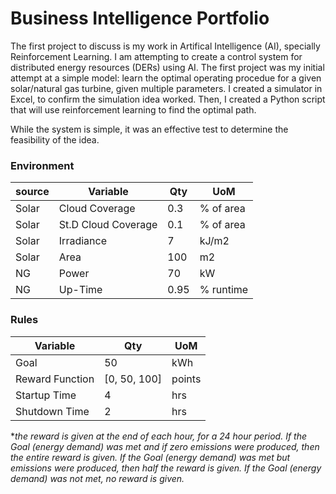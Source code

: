 # Business Intelligence Portfolio

The first project to discuss is my work in Artifical Intelligence (AI), specially Reinforcement Learning. I am attempting to create a control system 
for distributed energy resources (DERs) using AI. The first project was my initial attempt at a simple model: learn the optimal operating procedue for
a given solar/natural gas turbine, given multiple parameters. I created a simulator in Excel, to confirm the simulation idea worked. Then, I created a
Python script that will use reinforcement learning to find the optimal path. 

While the system is simple, it was an effective test to determine the feasibility of the idea. 

### Environment

|source|Variable            |Qty  |UoM       |
|------|--------------------|-----|----------|
|Solar |Cloud Coverage      |0.3  |% of area |
|Solar |St.D Cloud Coverage |0.1  |% of area |
|Solar |Irradiance          |7    |kJ/m2     |
|Solar |Area                |100  |m2        |
|NG    |Power               |70   |kW        |
|NG    |Up-Time             |0.95 |% runtime |

### Rules

|Variable        |Qty         |UoM   |
|----------------|------------|------|
|Goal            |50          |kWh   |
|Reward Function |[0, 50, 100]|points|
|Startup Time    |4           |hrs   |	
|Shutdown Time   |2           |hrs   |

**the reward is given at the end of each hour, for a 24 hour period. If the Goal (energy demand) was met and if zero emissions were produced, then the entire reward is given. If the Goal (energy demand) was met but emissions were produced, then half the reward is given. If the Goal (energy demand) was not met, no reward is given.*
